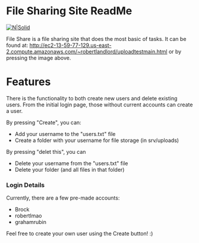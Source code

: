 # File Sharing Site ReadMe

[![N|Solid](http://icons.iconarchive.com/icons/hopstarter/sleek-xp-basic/128/Folder-icon.png)](http://ec2-13-59-77-129.us-east-2.compute.amazonaws.com/~robertlandlord/uploadtestmain.html)

File Share is a file sharing site that does the most basic of tasks. It can be found at: http://ec2-13-59-77-129.us-east-2.compute.amazonaws.com/~robertlandlord/uploadtestmain.html or by pressing the image above.


# Features

There is the functionality to both create new users and delete existing users. 
From the initial login page, those without current accounts can create a user.


By pressing "Create", you can:
  - Add your username to the "users.txt" file
  - Create a folder with your username for file storage (in srv/uploads)

By pressing "delet this", you can
  - Delete your username from the "users.txt" file
  - Delete your folder (and all files in that folder)

### Login Details

Currently, there are a few pre-made accounts:
* Brock
* robertlmao
* grahamrubin

Feel free to create your own user using the Create button! :)


